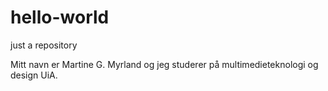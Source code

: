 # hello-world
just a repository

Mitt navn er Martine G. Myrland og jeg studerer på multimedieteknologi og design UiA. 
